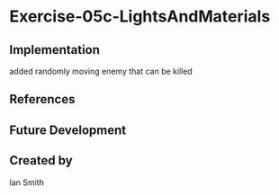 # Exercise-05c-LightsAndMaterials


## Implementation
added randomly moving enemy that can be killed
## References

## Future Development

## Created by
Ian Smith